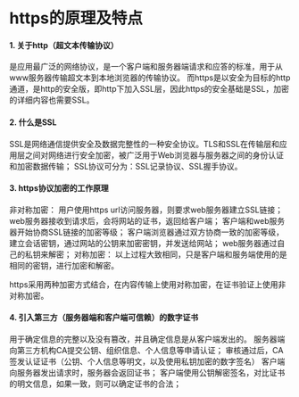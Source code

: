 # https的原理及特点

#### 1. 关于http（超文本传输协议）

是应用最广泛的网络协议，是一个客户端和服务器端请求和应答的标准，用于从www服务器传输超文本到本地浏览器的传输协议。
而https是以安全为目标的http通道，是http的安全版，即http下加入SSL层，因此https的安全基础是SSL，加密的详细内容也需要SSL。

#### 2. 什么是SSL

SSL是网络通信提供安全及数据完整性的一种安全协议。TLS和SSL在传输层和应用层之间对网络进行安全加密，被广泛用于Web浏览器与服务器之间的身份认证和加密数据传输；
SSL协议可分为：SSL记录协议、SSL握手协议。

#### 3. https协议加密的工作原理

非对称加密：
用户使用https url访问服务器，则要求web服务器建立SSL链接；
web服务器接收到请求后，会将网站的证书，返回给客户端；
客户端和web服务器开始协商SSL链接的加密等级；
客户端浏览器通过双方协商一致的加密等级，建立会话密钥，通过网站的公钥来加密密钥，并发送给网站；
web服务器通过自己的私钥来解密；
对称加密：
以上过程大致相同，只是客户端和服务端使用的是相同的密钥，进行加密和解密。

https采用两种加密方式结合，在内容传输上使用对称加密，在证书验证上使用非对称加密。

#### 4. 引入第三方（服务器端和客户端可信赖）的数字证书

用于确定信息的完整以及没有篡改，并且确定信息是从客户端发出的。
服务器端向第三方机构CA提交公钥、组织信息、个人信息等申请认证；
审核通过后，CA签发认证证书（公钥、个人信息等明文，以及使用私钥加密的数字签名）
客户端向服务器发出请求时，服务器会返回证书；
客户端使用公钥解密签名，对比证书的明文信息，如果一致，则可以确定证书的合法；